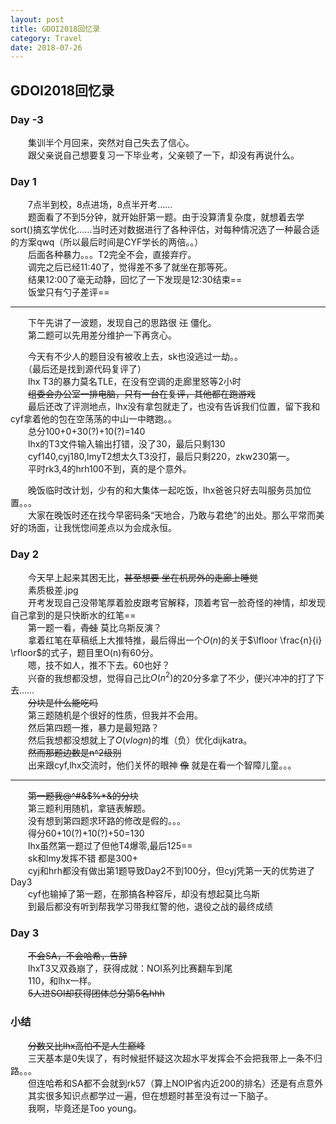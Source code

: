 ```yaml
---
layout: post
title: GDOI2018回忆录
category: Travel
date: 2018-07-26
---
```


## GDOI2018回忆录

### Day -3
　　集训半个月回来，突然对自己失去了信心。  
　　跟父亲说自己想要复习一下毕业考，父亲顿了一下，却没有再说什么。

### Day 1
　　7点半到校，8点进场，8点半开考……  
 　　题面看了不到5分钟，就开始肝第一题。由于没算清复杂度，就想着去学sort()搞玄学优化……当时还对数据进行了各种评估，对每种情况选了一种最合适的方案qwq（所以最后时间是CYF学长的两倍。。）  
　　后面各种暴力。。。T2完全不会，直接弃疗。  
　　调完之后已经11:40了，觉得差不多了就坐在那等死。  
　　结果12:00了毫无动静，回忆了一下发现是12:30结束==  
　　饭堂只有勺子差评==

---
　　下午先讲了一波题，发现自己的思路很 <del>江</del> 僵化。  
　　第二题可以先用差分维护一下再贪心。  

　　今天有不少人的题目没有被收上去，sk也没逃过一劫。。  
　　（最后还是找到源代码复评了）  
　　lhx T3的暴力莫名TLE，在没有空调的走廊里怒等2小时  
　　<del>组委会办公室一排电脑，只有一台在复评，其他都在跑游戏</del>  
　　最后还改了评测地点，lhx没有拿包就走了，也没有告诉我们位置，留下我和cyf拿着他的包在空荡荡的中山一中瞎跑。。  
　　总分100+0+30(?)+10(?)=140  
　　lhx的T3文件输入输出打错，没了30，最后只剩130  
　　cyf140,cyj180,lmyT2想太久T3没打，最后只剩220，zkw230第一。  
　　平时rk3,4的hrh100不到，真的是个意外。  

　　晚饭临时改计划，少有的和大集体一起吃饭，lhx爸爸只好去叫服务员加位置。。。  
　　大家在晚饭时还在找今早密码条“天地合，乃敢与君绝”的出处。那么平常而美好的场面，让我恍惚间差点以为会成永恒。  


### Day 2
　　今天早上起来其困无比，<del>甚至想要 坐在机房外的走廊上睡觉</del>  
　　素质极差.jpg  
　　开考发现自己没带笔厚着脸皮跟考官解释，顶着考官一脸奇怪的神情，却发现自己拿到的是只快断水的红笔==  
　　第一题一看，<del>青蛙</del> 莫比乌斯反演？  
　　拿着红笔在草稿纸上大推特推，最后得出一个$O(n)$的关于$\lfloor \frac{n}{i} \rfloor$的式子，题目里O(n)有60分。  
　　嗯，技不如人，推不下去。60也好？  
　　兴奋的我想都没想，觉得自己比$O(n^2)$的20分多拿了不少，便兴冲冲的打了下去……  
　　<del>分块是什么能吃吗</del>  
　　第三题随机是个很好的性质，但我并不会用。  
　　然后第四题一推，暴力是最短路？  
　　然后我想都没想就上了$O(vlogn)$的堆（负）优化dijkatra。  
　　<del>然而那题边数是n^2级别</del>  
　　出来跟cyf,lhx交流时，他们关怀的眼神 <del>像</del> 就是在看一个智障儿童。。。  

---
　　<del>第一题我@^#&$%*&的分块</del>  
　　第三题利用随机，拿链表解题。  
　　没有想到第四题求环路的修改是假的。。。  
　　得分60+10(?)+10(?)+50=130  
　　lhx虽然第一题过了但他T4爆零,最后125==  
　　sk和lmy发挥不错 都是300+  
　　cyj和hrh都没有做出第1题导致Day2不到100分，但cyj凭第一天的优势进了Day3  
　　cyf也输掉了第一题，在那搞各种容斥，却没有想起莫比乌斯  
　　到最后都没有听到帮我学习带我红警的他，退役之战的最终成绩  


### Day 3
　　<del>不会SA，不会哈希，告辞</del>  
　　lhxT3又双叒崩了，获得成就：NOI系列比赛翻车到尾  
　　110，和lhx一样。  
 　　<del>5人进SOI却获得团体总分第5名hhh<del>

### 小结  
　　<del>分数又比lhx高怕不是人生巅峰</del>  
　　三天基本是0失误了，有时候挺怀疑这次超水平发挥会不会把我带上一条不归路。。。  
　　但连哈希和SA都不会就到rk57（算上NOIP省内近200的排名）还是有点意外  
　　其实很多知识点都学过一遍，但在想题时甚至没有过一下脑子。  
　　我啊，毕竟还是Too young。

